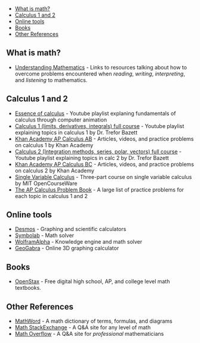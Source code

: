 
- [What is math?](#what-is-math)
- [Calculus 1 and 2](#calculus-1-and-2)
- [Online tools](#online-tools)
- [Books](#books)
- [Other References](#other-references)

## What is math?
- [Understanding Mathematics](https://github.com/nbro/understanding-math) - Links to resources talking about how to overcome problems encountered when *reading*, *writing*, *interpreting*, and *listening* to mathematics.

## Calculus 1 and 2
- [Essence of calculus](https://www.youtube.com/watch?v=WUvTyaaNkzM&list=PL0-GT3co4r2wlh6UHTUeQsrf3mlS2lk6x) - Youtube playlist explaning fundamentals of calculus through computer animation
- [Calculus 1 (limits, derivatives, integrals) full course](https://www.youtube.com/watch?v=LWPzHlSBlxI&list=PLHXZ9OQGMqxfT9RMcReZ4WcoVILP4k6-m) - Youtube playlist explaining topics in calculus 1 by Dr. Trefor Bazett
- [Khan Academy AP Calculus AB](https://www.khanacademy.org/math/ap-calculus-ab) - Articles, videos, and practice problems on calculus 1 by Khan Academy
- [Calculus 2 (Integration methods, series, polar, vectors) full course](https://www.youtube.com/watch?v=i4c8n4S-Sp0&list=PLHXZ9OQGMqxc4ySKTIW19TLrT91Ik9M4n) - Youtube playlist explaining topics in calc 2 by Dr. Trefor Bazett
- [Khan Academy AP Calculus BC](https://www.khanacademy.org/math/ap-calculus-bc) - Articles, videos, and practice problems on calculus 2 by Khan Academy
- [Single Variable Calculus](https://ocw.mit.edu/courses/18-01-calculus-i-single-variable-calculus-fall-2020/) - Three-part course on single variable calculus by MIT OpenCourseWare
- [The AP Calculus Problem Book](http://crunchymath.weebly.com/uploads/8/2/4/0/8240213/apcalcprobbook.pdf) - A large list of practice problems for each topic in calculus 1 and 2

## Online tools
- [Desmos](https://www.desmos.com) - Graphing and scientific calculators
- [Symbolab](https://www.symbolab.com) - Math solver
- [WolframAlpha](https://www.wolframalpha.com) - Knowledge engine and math solver
- [GeoGabra](https://www.geogebra.org/?lang=en) - Online 3D graphing calculator

## Books
- [OpenStax](https://openstax.org/subjects/math) - Free digital high school, AP, and college level math textbooks.

## Other References
- [MathWord](http://www.mathwords.com) - A math dictionary of terms, formulas, and diagrams
- [Math StackExchange](https://math.stackexchange.com) - A Q&A site for any level of math
- [Math Overflow](https://mathoverflow.net) - A Q&A site for *professional* mathematicians